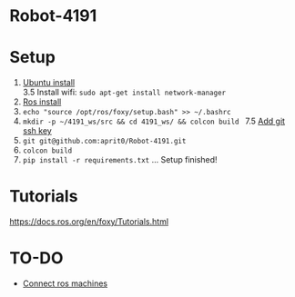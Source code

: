 # Robot-4191

# Setup
1. [Ubuntu install](https://roboticsbackend.com/install-ubuntu-on-raspberry-pi-without-monitor/#Setup_Wi-Fi_and_ssh_for_your_Raspberry_Pi_4_without_a_monitor)   
3.5 Install wifi: ```sudo apt-get install network-manager```
4. [Ros install](https://roboticsbackend.com/install-ros2-on-raspberry-pi/#Prerequisites_install_Ubuntu_Server_2004) 
5. ```echo "source /opt/ros/foxy/setup.bash" >> ~/.bashrc```
6. ```mkdir -p ~/4191_ws/src && cd 4191_ws/ && colcon build ```
7.5 [Add git ssh key](https://docs.github.com/en/authentication/connecting-to-github-with-ssh/generating-a-new-ssh-key-and-adding-it-to-the-ssh-agent)
8. ```git git@github.com:aprit0/Robot-4191.git```
9. ```colcon build```
10. ```pip install -r requirements.txt```
... Setup finished!

# Tutorials
https://docs.ros.org/en/foxy/Tutorials.html


# TO-DO
- [Connect ros machines](https://roboticsbackend.com/ros2-multiple-machines-including-raspberry-pi/)
